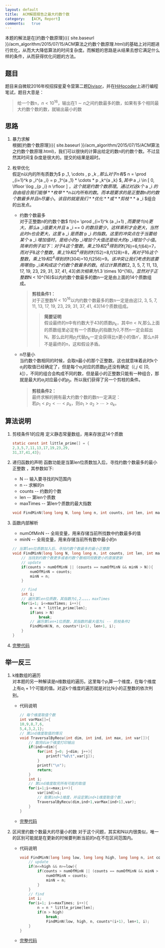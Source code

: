 ```yaml
---
layout:	default
title:	ACM解题报告之最大约数个数
category:	[ACM, Report]
comments:	true
---
```

本题的解法是在[约数个数原理]({{ site.baseurl }}/acm_algorithm/2015/07/15/ACM算法之约数个数原理.html)的基础上对问题进行优化，从而大大降低算法的时间复杂度。而解题的思路是从结果去想它满足什么样的条件，从而获得优化问题的方法。


## 题目
题目来自微软2016年校招探星夏令营第二题[Divisor](http://hihocoder.com/contest/mstest2015july1/problem/2)，并在[HiHocoder](http://hihocoder.com)上进行编程笔试，题目大意是：
> 给一个数n，$n < 10^{16}$，输出在$1 \sim n$之间约数最多的数，如果有多个相同最大约数个数的数，就输出最小的数

## 思路
1. 暴力求解  
根据[约数个数原理]({{ site.baseurl }}/acm_algorithm/2015/07/15/ACM算法之约数个数原理.html)，我们可以很快的计算出给定的数n的约数个数。不过显然其时间复杂度是很大的。提交的结果是超时。

2. 枚举优化  
假定n以内的所有质数为$ p _1, \cdots , p _k $,那么对于n有$$ n = \prod _{i=1}^k p _i^{a _i} = p _1^{a _1} * \cdots * p _k^{a _k} $$,其中$ a _i \in [ 0, \lfloor \log _{p _i} n \rfloor ] $，这个就是约数个数原理。通过对这k个$ a _i $的自由组合我们能够**枚举**n以内所有的数。
而本题要求的是正整数n的约数个数最多并且n尽量小。该目的就是我们**优化**或**剪枝**$ a _i $组合的出发点。
	* 约数个数最多  
	对于正整数n的约数个数$ f(n)= \prod _{i=1}^k (a _i+1) $,而要使$ f(n)$更大，那么$a _i$值要大并且$ a _i == 0 $的数目要少，这样乘积才会更大，当然此时n也会更大，这里$ a _i $是质数$ p _i $的指数。这里的冲突点在于当要给某个$ a _i $增加值时，是给小的$p _i$增加个大值还是给大的$p _i$增加个小值。简单的例子如下：对于4这个整数，乘上19和2^4得到的$f(76)=6,f(64)=7$，而对于8这个整数，乘上19和2^4得到的$f(152)=8,f(128)=8$，再对于16这个整数，乘上19和2^4得到的$f(304)=10,f(256)=9$。该冲突让我们考虑到底要用哪些$p _i$来构成这个约数个数最多的数。经过计算质数$[2, 3, 5, 7, 11, 13, 17, 19, 23, 29, 31, 37, 41, 43]$依次相乘为$1.3 \times 10^{16}$。显然对于正整数$N < 10^{16}$以内约数个数最多的数n一定是由上面的14个质数组成。

		> **剪枝条件1：**  
		> 对于正整数$N < 10^{16}$以内约数个数最多的数n一定是由这[2, 3, 5, 7, 11, 13, 17, 19, 23, 29, 31, 37, 41, 43]14个质数组成。
		>> **简要证明**  
		>> 假设最终的n中有约数大于43的质数$p _k$，其中$n<N$,那么上面的质数组里必定有一个质数$p _j$的指数为0,不然n一定会超出N。那么此时用$p _j$代替$p _k$一定会获得比n更小的值$n'$，那么n并不是最终的n，这和假设矛盾。  
	* n尽量小  
	当约数个数相同的时候，会取n最小的那个正整数。这也就意味着此时k个$a _i$的取值已经确定了，但是每个$a _i$对应的质数$p _j$还没有确定（$i,j \in [0,k]$），不同的组合会构成不同的数，但是最小的正整数只能有一种组合，那就是最大的$a _i$对应最小的$p _j$。所以我们获得了另一个剪枝的条件。
		
		> **剪枝条件2：**  
		> 最终求解的拥有最大约数个数的数n一定满足：  
		> 若$p _1 < p _2 < \cdots < p _k$，则$a _1 > a _2 > \cdots > a _k$。

## 算法说明
1. 剪枝条件1的应用
定义静态常量数组，用来存放这14个质数
	
	```c
	static const int little_prime[] = { 
	2,3,5,7,11,13,17,19,23,29,
	31,37,41,43};
	```
	
2. 递归函数的声明
函数功能是当第len位质数加入后，寻找约数个数最多的最小正整数
，其参数如下:  
	* N	-- 	输入要寻找的N范围内
	* n	--	求解的n
	* counts	--	约数的个数
	* len	--	第len个质数
	* maxTimes	--	第len个质数的最大指数
	
	```c
	void FindMinN(long long N, long long n, int counts, int len, int maxTimes);
	```

3. 函数内部解析
	* numOfMinN	--	全局变量，用来存储当前所找数中约数最多的值
	* minN	--	全局变量，用来存储当前所有数中最小的n

	```c
	// 当第len位质数加入后，寻找约数个数最多的最小正整数
	void FindMinN(long long N, long long n, int counts, int len, int maxTimes){
	    // 当找到约数个数更多或者约数个数相同但数更小的直接更新
		// update
	    if(counts > numOfMinN || (counts == numOfMinN && minN > N)){
	        numOfMinN = counts;
	        minN = n;
	    }

		// find
		int i;
		// 遍历第len位质数，其指数为1,2，。。。，maxTimes
		for(i=1; i<=maxTimes; i++){
			n = n * little_prime[len];
			if(ans > N)
				break;
			// 遍历第len+1位质数，其指数的最大值为i -- 剪枝条件2
			FindMinN(N, n, counts*(i+1), len+1, i);
		}
	}
	```

4. [完整代码]({{site.baseurl}}/assets/attachs/hiho_divisors.cpp.txt)

## 举一反三
1. k维数组的遍历  
对本题的另一种解读是n维数组的遍历。这里每个$p _i$算一个维度，在每个维度上有$a _i+1$个可能的值。对这k个维度的遍历就是对比N小的正整数的依次判别。  
	* 代码说明  
	
		```c
		// 每个维度取值个数
		int varMax[]={
		10,9,8,7,6,
		5,4,3,2,1};
		// 第ind维度取值的情况
		void TraversalByRecu(int dim, int ind, int max, int var[]){
			// 取完dim个维度打印输出
			if(ind>=dim){
				for(int j=0; j<dim; j++){
					printf("%d\t",var[j]);
				}
				printf("\n");
				return;
			}   
		    int i;
			// 第ind维度取完所有可能的取值
			for(i=1;i<=max;i++){
				var[ind]=i;
				// 取第ind+1维度，并设定第ind+1维度取值个数
				TraversalByRecu(dim,ind+1,varMax[ind+1],var);
			}   
		}
		```
	* [完整代码]({{site.baseurl}}/assets/attachs/hiho_divisors_travel.cpp.txt)

2. 区间里约数个数最大的尽量小的数
对于这个问题，其实和N以内很类似，唯一的区别可能就是在更新的时候要判断当前的n在不在区间范围内。  
	* 代码说明
	
		```c
		void FindMinN(long long low, long long high, long long n, int counts, int len, int maxTimes){
		    // update
			if(n<=high && n>=low){
				if(counts > numOfMinN || (counts == numOfMinN && minN > n)){
					numOfMinN = counts;
					minN = n;
				}
			}   
		    // find
		    int i;
		    for(i=1; i<=maxTimes; i++){
			    n = n * little_prime[len];
			    if(n > high)
				    break;
				    FindMinN(low, high, n, counts*(i+1), len+1, i); 
			}   
		}
		```
	* [完整代码]({{site.baseurl}}/assets/attachs/hiho_divisors_depart.cpp.txt)
	
	
	















	

